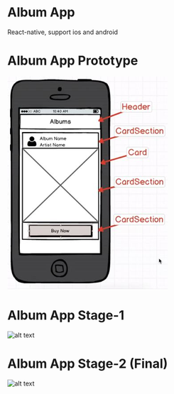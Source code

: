 # Album App 
React-native, support ios and android

# Album App Prototype
![alt text](./images/prototype.jpg) </br>

# Album App Stage-1
![alt text](./images/app.gif) </br>

# Album App Stage-2 (Final)
![alt text](./images/app-2.gif) </br>
